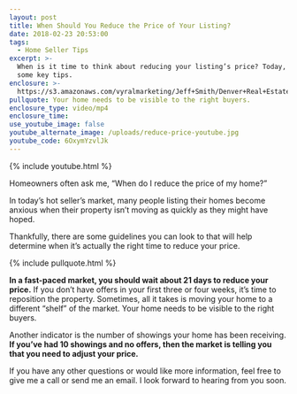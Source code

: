 ```yaml
---
layout: post
title: When Should You Reduce the Price of Your Listing?
date: 2018-02-23 20:53:00
tags:
  - Home Seller Tips
excerpt: >-
  When is it time to think about reducing your listing’s price? Today, I’ve got
  some key tips.
enclosure: >-
  https://s3.amazonaws.com/vyralmarketing/Jeff+Smith/Denver+Real+Estate+Agent-+When+Should+You+Reduce+the+Price+on+Your+Listing%253F.mp4
pullquote: Your home needs to be visible to the right buyers.
enclosure_type: video/mp4
enclosure_time:
use_youtube_image: false
youtube_alternate_image: /uploads/reduce-price-youtube.jpg
youtube_code: 6OxymYzvlJk
---
```


{% include youtube.html %}

Homeowners often ask me, “When do I reduce the price of my home?”

In today’s hot seller’s market, many people listing their homes become anxious when their property isn’t moving as quickly as they might have hoped.

Thankfully, there are some guidelines you can look to that will help determine when it’s actually the right time to reduce your price.

{% include pullquote.html %}

**In a fast-paced market, you should wait about 21 days to reduce your price.** If you don’t have offers in your first three or four weeks, it’s time to reposition the property. Sometimes, all it takes is moving your home to a different “shelf” of the market. Your home needs to be visible to the right buyers.

Another indicator is the number of showings your home has been receiving. **If you’ve had 10 showings and no offers, then the market is telling you that you need to adjust your price.**

If you have any other questions or would like more information, feel free to give me a call or send me an email. I look forward to hearing from you soon.